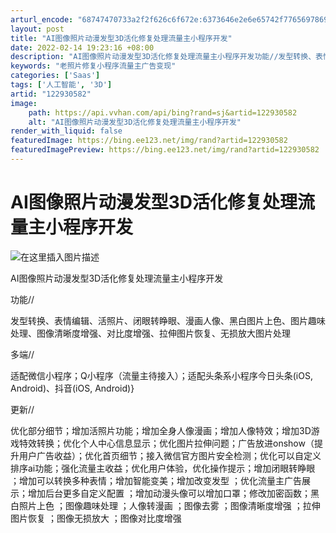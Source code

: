 ```yaml
---
arturl_encode: "68747470733a2f2f626c6f672e:6373646e2e6e65742f77656978696e5f34343033393838342f:61727469636c652f64657461696c732f313232393330353832"
layout: post
title: "AI图像照片动漫发型3D活化修复处理流量主小程序开发"
date: 2022-02-14 19:23:16 +08:00
description: "AI图像照片动漫发型3D活化修复处理流量主小程序开发功能//发型转换、表情编辑、活照片、闭眼转睁眼、"
keywords: "老照片修复小程序流量主广告变现"
categories: ['Saas']
tags: ['人工智能', '3D']
artid: "122930582"
image:
    path: https://api.vvhan.com/api/bing?rand=sj&artid=122930582
    alt: "AI图像照片动漫发型3D活化修复处理流量主小程序开发"
render_with_liquid: false
featuredImage: https://bing.ee123.net/img/rand?artid=122930582
featuredImagePreview: https://bing.ee123.net/img/rand?artid=122930582
---
```


# AI图像照片动漫发型3D活化修复处理流量主小程序开发

![在这里插入图片描述](https://i-blog.csdnimg.cn/blog_migrate/a097baaf47a38b686195323cdfb19b6b.jpeg#pic_center)
  
AI图像照片动漫发型3D活化修复处理流量主小程序开发

功能//
  
发型转换、表情编辑、活照片、闭眼转睁眼、漫画人像、黑白图片上色、图片趣味处理、图像清晰度增强、对比度增强、拉伸图片恢复、无损放大图片处理

多端//
  
适配微信小程序；Q小程序（流量主待接入）；适配头条系小程序今日头条(iOS, Android)、抖音(iOS, Android)}

更新//
  
优化部分细节；增加活照片功能；增加全身人像漫画；增加人像特效；增加3D游戏特效转换；优化个人中心信息显示；优化图片拉伸问题；广告放进onshow（提升用户广告收益）；优化首页细节；接入微信官方图片安全检测；优化可以自定义排序ai功能；强化流量主收益；优化用户体验，优化操作提示；增加闭眼转睁眼 ；增加可以转换多种表情；增加智能变美；增加改变发型 ；优化流量主广告展示；增加后台更多自定义配置 ；增加动漫头像可以增加口罩；修改加密函数；黑白照片上色 ；图像趣味处理 ；人像转漫画 ；图像去雾 ；图像清晰度增强 ；拉伸图片恢复 ；图像无损放大 ；图像对比度增强